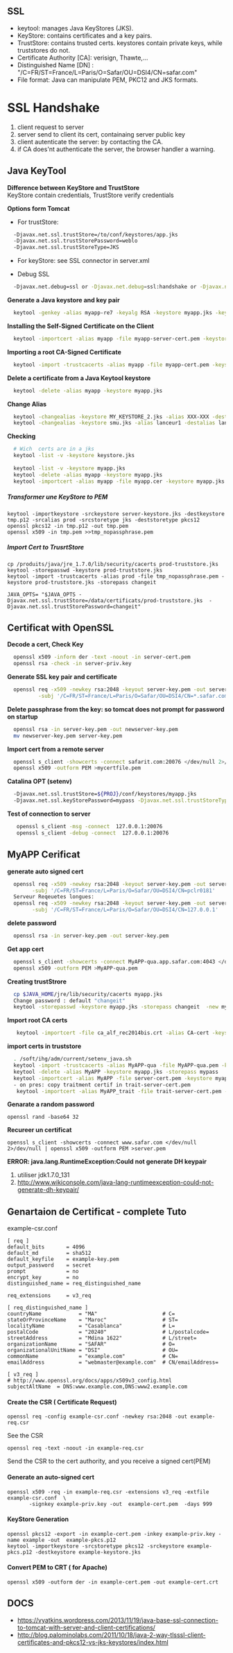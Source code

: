 ## SSL
- keytool: manages Java KeyStores (JKS).
- KeyStore: contains certificates and a key pairs.
- TrustStore: contains trusted certs. keystores contain private keys, while truststores do not.
- Certificate Authority [CA]: verisign, Thawte,...
- Distinguished Name [DN] :  "/C=FR/ST=France/L=Paris/O=Safar/OU=DSI4/CN=safar.com" 
- File format: Java can manipulate PEM, PKC12 and JKS formats.

# SSL Handshake
  1. client request to server
  2. server send to client its cert, containaing server public key 
  3. client autenticate the server: by contacting the CA.
  4. if CA does'nt authenticate the server, the browser handler a warning.
  
## Java KeyTool
**Difference between KeyStore and TrustStore**  
  KeyStore contain credentials, TrustStore verify credentials

**Options form Tomcat**
- For trustStore:
```sh
  -Djavax.net.ssl.trustStore=/to/conf/keystores/app.jks 
  -Djavax.net.ssl.trustStorePassword=weblo 
  -Djavax.net.ssl.trustStoreType=JKS
```
- For keyStore:
  see SSL connector in server.xml

- Debug SSL
```sh
  -Djavax.net.debug=ssl or -Djavax.net.debug=ssl:handshake or -Djavax.net.debug=all
```

**Generate a Java keystore and key pair**
```sh
  keytool -genkey -alias myapp-re7 -keyalg RSA -keystore myapp.jks -keysize 2048 
```

**Installing the Self-Signed Certificate on the Client**
```sh
  keytool -importcert -alias myapp -file myapp-server-cert.pem -keystore cacerts -storepass changeit
```

**Importing a root CA-Signed Certificate**
```sh
  keytool -import -trustcacerts -alias myapp -file myapp-cert.pem -keystore cacerts -storepass changeit
```

**Delete a certificate from a Java Keytool keystore**
```sh
  keytool -delete -alias myapp -keystore myapp.jks
```

**Change Alias**
```sh
  keytool -changealias -keystore MY_KEYSTORE_2.jks -alias XXX-XXX -destalias MY_ALIAS
  keytool -changealias -keystore smu.jks -alias lanceur1 -destalias lanceur2
```
  
**Checking**
```sh
  # Wich  certs are in a jks
  keytool -list -v -keystore keystore.jks
  
  keytool -list -v -keystore myapp.jks
  keytool -delete -alias myapp -keystore myapp.jks
  keytool -importcert -alias myapp -file myapp.cer -keystore myapp.jks
```

##### Transformer une KeyStore to PEM
```
keytool -importkeystore -srckeystore server-keystore.jks -destkeystore tmp.p12 -srcalias prod -srcstoretype jks -deststoretype pkcs12
openssl pkcs12 -in tmp.p12 -out tmp.pem
openssl x509 -in tmp.pem >>tmp_nopassphrase.pem
```

##### Import Cert to TrusrtStore
```
cp /produits/java/jre_1.7.0/lib/security/cacerts prod-truststore.jks
keytool -storepasswd -keystore prod-truststore.jks
keytool -import -trustcacerts -alias prod -file tmp_nopassphrase.pem -keystore prod-truststore.jks -storepass changeit

JAVA_OPTS= "$JAVA_OPTS -Djavax.net.ssl.trustStore=/data/certificats/prod-truststore.jks  -Djavax.net.ssl.trustStorePassword=changeit"
```

## Certificat with OpenSSL
**Decode a cert, Check Key**
```sh
  openssl x509 -inform der -text -noout -in server-cert.pem
  openssl rsa -check -in server-priv.key
  ```

**Generate SSL key pair and certificate**
```sh
  openssl req -x509 -newkey rsa:2048 -keyout server-key.pem -out server-cert.pem -days 365 \
          -subj '/C=FR/ST=France/L=Paris/O=Safar/OU=DSI4/CN=*.safar.com'
```

**Delete passphrase from the key: so tomcat does not prompt for password on startup**
```sh
  openssl rsa -in server-key.pem -out newserver-key.pem
  mv newserver-key.pem server-key.pem
```

**Import cert  from a remote server**
```sh
  openssl s_client -showcerts -connect safarit.com:20076 </dev/null 2>/dev/null | 
  openssl x509 -outform PEM >mycertfile.pem
```

**Catalina OPT (setenv)**
```sh
  -Djavax.net.ssl.trustStore=${PROJ}/conf/keystores/myapp.jks 
  -Djavax.net.ssl.keyStorePassword=mypass -Djavax.net.ssl.trustStoreType=JKS
```

**Test of connection to server**
```sh
   openssl s_client -msg -connect  127.0.0.1:20076
   openssl s_client -debug -connect  127.0.0.1:20076
```

## MyAPP Cerificat
**generate auto signed cert**
```sh
  openssl req -x509 -newkey rsa:2048 -keyout server-key.pem -out server-cert.pem -days 3650 \
        -subj '/C=FR/ST=France/L=Paris/O=Safar/OU=DSI4/CN=pclr0181'
  Serveur Reqeuetes longues:		
  openssl req -x509 -newkey rsa:2048 -keyout server-key.pem -out server-cert.pem -days 3650 \
        -subj '/C=FR/ST=France/L=Paris/O=Safar/OU=DSI4/CN=127.0.0.1'
```

**delete password**
```sh
  openssl rsa -in server-key.pem -out server-key.pem
```

**Get app cert**
```sh
  openssl s_client -showcerts -connect MyAPP-qua.app.safar.com:4043 </dev/null 2>/dev/null | 
  openssl x509 -outform PEM >MyAPP-qua.pem
```

**Creating trustStrore**
```sh
  cp $JAVA_HOME/jre/lib/security/cacerts myapp.jks
  Change password : default "changeit"
  keytool -storepasswd -keystore myapp.jks -storepass changeit  -new mypass
```

**Import root CA certs**
```sh
   keytool -importcert -file ca_alf_rec2014bis.crt -alias CA-cert -keystore myapp.jks -storepass weblogic
```

**import certs in truststore**
```sh
  . /soft/ihg/adm/current/setenv_java.sh
  keytool -import -trustcacerts -alias MyAPP-qua -file MyAPP-qua.pem -keystore myapp.jks -storepass mypass
  keytool -delete -alias MyAPP -keystore myapp.jks -storepass mypass
  keytool -importcert -alias MyAPP -file server-cert.pem -keystore myapp.jks -storepass mypass
  - on pres: copy traitment certif in trait-server-cert.pem
   keytool -importcert -alias MyAPP_trait -file trait-server-cert.pem -keystore myapp.jks -storepass mypass
```  

**Genarate a random password**

    openssl rand -base64 32
	
	
**Recureer un certificat**

    openssl s_client -showcerts -connect www.safar.com </dev/null 2>/dev/null | openssl x509 -outform PEM >server.pem
  
**ERROR: java.lang.RuntimeException:Could not generate DH keypair**
  
1. utiliser jdk1.7.0_131
2. http://www.wikiconsole.com/java-lang-runtimeexception-could-not-generate-dh-keypair/


## Genartaion de Certificat - complete Tuto 

example-csr.conf
```  
[ req ]
default_bits       = 4096
default_md         = sha512
default_keyfile    = example-key.pem
output_password    = secret
prompt             = no
encrypt_key        = no
distinguished_name = req_distinguished_name

req_extensions     = v3_req

[ req_distinguished_name ]
countryName            = "MA"                     # C=
stateOrProvinceName    = "Maroc"                  # ST=
localityName           = "Casablanca"             # L=
postalCode             = "20240"                  # L/postalcode=
streetAddress          = "Mdina 1622"             # L/street=
organizationName       = "SAFAR"                  # O=
organizationalUnitName = "DSI"                    # OU=
commonName             = "example.com"            # CN=
emailAddress           = "webmaster@example.com"  # CN/emailAddress=

[ v3_req ]
# http://www.openssl.org/docs/apps/x509v3_config.html
subjectAltName  = DNS:www.example.com,DNS:www2.example.com 
```  

#### Create the CSR ( Certificate Request)
    openssl req -config example-csr.conf -newkey rsa:2048 -out example-req.csr

See the CSR

    openssl req -text -noout -in example-req.csr

Send the CSR to the cert authority, and you receive a  signed cert(PEM)
	
#### Generate an auto-signed cert
	openssl x509 -req -in example-req.csr -extensions v3_req -extfile example-csr.conf  \
	       -signkey example-priv.key -out  example-cert.pem  -days 999

#### KeyStore Generation
	openssl pkcs12 -export -in example-cert.pem -inkey example-priv.key -name example -out  example-pkcs.p12 
	keytool -importkeystore -srcstoretype pkcs12 -srckeystore example-pkcs.p12 -destkeystore example-keystore.jks

#### Convert PEM to CRT ( for Apache)
	openssl x509 -outform der -in example-cert.pem -out example-cert.crt
    	
	
## DOCS
- https://vyatkins.wordpress.com/2013/11/19/java-base-ssl-connection-to-tomcat-with-server-and-client-certifications/
- http://blog.palominolabs.com/2011/10/18/java-2-way-tlsssl-client-certificates-and-pkcs12-vs-jks-keystores/index.html



